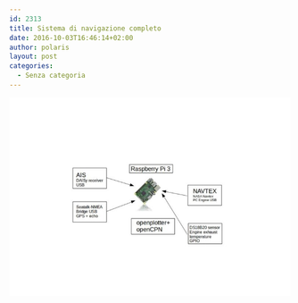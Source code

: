 ```yaml
---
id: 2313
title: Sistema di navigazione completo
date: 2016-10-03T16:46:14+02:00
author: polaris
layout: post
categories:
  - Senza categoria
---
```

![Sistema di navigazione](/foto/sistema_navigazione-768x543.jpg)
